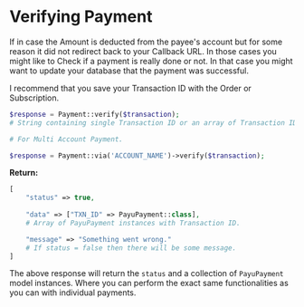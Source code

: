 # Verifying Payment

If in case the Amount is deducted from the payee's account but for some reason it did not redirect back to your Callback URL. In those cases you might like to Check if a payment is really done or not. In that case you might want to update your database that the payment was successful.

I recommend that you save your Transaction ID with the Order or Subscription.

```php
$response = Payment::verify($transaction); 
# String containing single Transaction ID or an array of Transaction IDs.

# For Multi Account Payment.

$response = Payment::via('ACCOUNT_NAME')->verify($transaction);
```
**Return:**
```php
[
    "status" => true,
    
    "data" => ["TXN_ID" => PayuPayment::class], 
    # Array of PayuPayment instances with Transaction ID.

    "message" => "Something went wrong." 
    # If status = false then there will be some message.
]
```

The above response will return the `status` and a collection of `PayuPayment` model instances. Where you can perform the exact same functionalities as you can with individual payments.